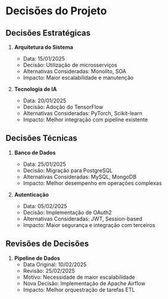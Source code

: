 # Decisões do Projeto

## Decisões Estratégicas
1. **Arquitetura do Sistema**
   - Data: 15/01/2025
   - Decisão: Utilização de microsserviços
   - Alternativas Consideradas: Monolito, SOA
   - Impacto: Maior escalabilidade e manutenção

2. **Tecnologia de IA**
   - Data: 20/01/2025
   - Decisão: Adoção do TensorFlow
   - Alternativas Consideradas: PyTorch, Scikit-learn
   - Impacto: Melhor integração com pipeline existente

## Decisões Técnicas
1. **Banco de Dados**
   - Data: 25/01/2025
   - Decisão: Migração para PostgreSQL
   - Alternativas Consideradas: MySQL, MongoDB
   - Impacto: Melhor desempenho em operações complexas

2. **Autenticação**
   - Data: 05/02/2025
   - Decisão: Implementação de OAuth2
   - Alternativas Consideradas: JWT, Session-based
   - Impacto: Maior segurança e integração com terceiros

## Revisões de Decisões
1. **Pipeline de Dados**
   - Data Original: 10/02/2025
   - Revisão: 25/02/2025
   - Motivo: Necessidade de maior escalabilidade
   - Nova Decisão: Implementação de Apache Airflow
   - Impacto: Melhor orquestração de tarefas ETL
